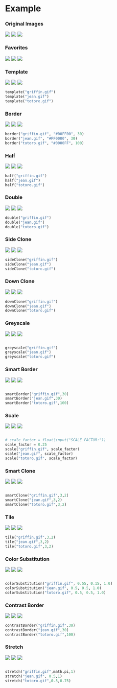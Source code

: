 # Example

### Original Images
![](griffin.gif)
![](jean.gif)
![](totoro.gif)

### Favorites
![](output/greyscale-totoro.gif)
![](output/smart-border-totoro.gif)
![](output/color-substitution-totoro.gif)

### Template
![](output/template-griffin.gif)
![](output/template-jean.gif)
![](output/template-totoro.gif)
```python
template("griffin.gif")
template("jean.gif")
template("totoro.gif")
```
### Border
![](output/border-griffin.gif)
![](output/border-jean.gif)
![](output/border-totoro.gif)
```python
border("griffin.gif", "#00FF00", 30)
border("jean.gif", "#FF0000", 30)
border("totoro.gif", "#0000FF", 100)
```
### Half
![](output/half-griffin.gif)
![](output/half-jean.gif)
![](output/half-totoro.gif)
```python
half("griffin.gif")
half("jean.gif")
half("totoro.gif")
```
### Double
![](output/double-griffin.gif)
![](output/double-jean.gif)
![](output/double-totoro.gif)
```python
double("griffin.gif")
double("jean.gif")
double("totoro.gif")
```
### Side Clone
![](output/side-clone-griffin.gif)
![](output/side-clone-jean.gif)
![](output/side-clone-totoro.gif)
```python
sideClone("griffin.gif")
sideClone("jean.gif")
sideClone("totoro.gif")
```
### Down Clone
![](output/down-clone-griffin.gif)
![](output/down-clone-jean.gif)
![](output/down-clone-totoro.gif)
```python
downClone("griffin.gif")
downClone("jean.gif")
downClone("totoro.gif")
```
### Greyscale
![](output/greyscale-griffin.gif)
![](output/greyscale-jean.gif)
![](output/greyscale-totoro.gif)
```python

greyscale("griffin.gif")
greyscale("jean.gif")
greyscale("totoro.gif")
```
### Smart Border
![](output/smart-border-griffin.gif)
![](output/smart-border-jean.gif)
![](output/smart-border-totoro.gif)
```python

smartBorder("griffin.gif",30)
smartBorder("jean.gif",30)
smartBorder("totoro.gif",100)
```
### Scale
![](output/scale0.25x-griffin.gif)
![](output/scale0.25x-jean.gif)
![](output/scale0.25x-totoro.gif)
```python

# scale_factor = float(input("SCALE FACTOR:"))
scale_factor = 0.25
scale("griffin.gif", scale_factor)
scale("jean.gif", scale_factor)
scale("totoro.gif", scale_factor)
```
### Smart Clone
![](output/smart-clone-griffin.gif)
![](output/smart-clone-jean.gif)
![](output/smart-clone-totoro.gif)
```python

smartClone("griffin.gif",3,2)
smartClone("jean.gif",3,2)
smartClone("totoro.gif",3,2)
```
### Tile
![](output/tile-griffin.gif)
![](output/tile-jean.gif)
![](output/tile-totoro.gif)
```python
tile("griffin.gif",3,2)
tile("jean.gif",3,2)
tile("totoro.gif",3,2)
```
### Color Substitution
![](output/color-substitution-griffin.gif)
![](output/color-substitution-jean.gif)
![](output/color-substitution-totoro.gif)
```python

colorSubstitution("griffin.gif", 0.55, 0.15, 1.0)
colorSubstitution("jean.gif", 0.5, 0.5, 1.0)
colorSubstitution("totoro.gif", 0.5, 0.5, 1.0)
```
### Contrast Border
![](output/contrast-border-griffin.gif)
![](output/contrast-border-jean.gif)
![](output/contrast-border-totoro.gif)
```python
contrastBorder("griffin.gif",30)
contrastBorder("jean.gif",30)
contrastBorder("totoro.gif",100)
```
### Stretch
![](output/stretch-griffin.gif)
![](output/stretch-jean.gif)
![](output/stretch-totoro.gif)
```python

stretch("griffin.gif",math.pi,1)
stretch("jean.gif", 0.5,1)
stretch("totoro.gif",0.5,0.75)
```
